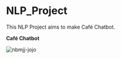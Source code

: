 # NLP_Project
This NLP Project aims to make Café Chatbot.

**Café Chatbot**


![nbmjj-jojo](https://user-images.githubusercontent.com/50175365/164934443-2a4ab385-9caf-40fb-926b-474aca8df215.gif)
